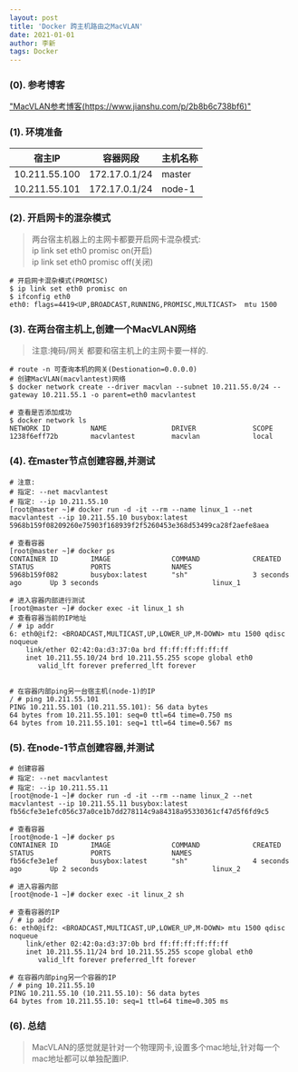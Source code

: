 ```yaml
---
layout: post
title: 'Docker 跨主机路由之MacVLAN'
date: 2021-01-01
author: 李新
tags: Docker
---
```


### (0). 参考博客
["MacVLAN参考博客(https://www.jianshu.com/p/2b8b6c738bf6)"](https://www.jianshu.com/p/2b8b6c738bf6)
### (1). 环境准备

|  宿主IP         | 容器网段       | 主机名称     |
|  ----          | ----          |   ----      |
| 10.211.55.100  | 172.17.0.1/24 |  master     |
| 10.211.55.101  | 172.17.0.1/24 |  node-1     |

### (2). 开启网卡的混杂模式
> 两台宿主机器上的主网卡都要开启网卡混杂模式:    
> ip link set eth0 promisc on(开启)     
> ip link set eth0 promisc off(关闭)    

```
# 开启网卡混杂模式(PROMISC)
$ ip link set eth0 promisc on
$ ifconfig eth0
eth0: flags=4419<UP,BROADCAST,RUNNING,PROMISC,MULTICAST>  mtu 1500
```
### (3). 在两台宿主机上,创建一个MacVLAN网络
> 注意:掩码/网关 都要和宿主机上的主网卡要一样的.   

```
# route -n 可查询本机的网关(Destionation=0.0.0.0)
# 创建MacVLAN(macvlantest)网络
$ docker network create --driver macvlan --subnet 10.211.55.0/24 --gateway 10.211.55.1 -o parent=eth0 macvlantest

# 查看是否添加成功
$ docker network ls
NETWORK ID          NAME                DRIVER              SCOPE
1238f6eff72b        macvlantest         macvlan             local
```
### (4). 在master节点创建容器,并测试
```
# 注意:
# 指定: --net macvlantest
# 指定: --ip 10.211.55.10
[root@master ~]# docker run -d -it --rm --name linux_1 --net macvlantest --ip 10.211.55.10 busybox:latest
5968b159f08209260e75903f168939f2f5260453e368d53499ca28f2aefe8aea

# 查看容器
[root@master ~]# docker ps
CONTAINER ID        IMAGE               COMMAND             CREATED             STATUS              PORTS               NAMES
5968b159f082        busybox:latest      "sh"                3 seconds ago       Up 3 seconds                            linux_1

# 进入容器内部进行测试
[root@master ~]# docker exec -it linux_1 sh
# 查看容器当前的IP地址
/ # ip addr
6: eth0@if2: <BROADCAST,MULTICAST,UP,LOWER_UP,M-DOWN> mtu 1500 qdisc noqueue
    link/ether 02:42:0a:d3:37:0a brd ff:ff:ff:ff:ff:ff
    inet 10.211.55.10/24 brd 10.211.55.255 scope global eth0
       valid_lft forever preferred_lft forever


# 在容器内部ping另一台宿主机(node-1)的IP
/ # ping 10.211.55.101
PING 10.211.55.101 (10.211.55.101): 56 data bytes
64 bytes from 10.211.55.101: seq=0 ttl=64 time=0.750 ms
64 bytes from 10.211.55.101: seq=1 ttl=64 time=0.567 ms
```
### (5). 在node-1节点创建容器,并测试
```
# 创建容器
# 指定: --net macvlantest
# 指定: --ip 10.211.55.11
[root@node-1 ~]# docker run -d -it --rm --name linux_2 --net macvlantest --ip 10.211.55.11 busybox:latest
fb56cfe3e1efc056c37a0ce1b7dd278114c9a84318a95330361cf47d5f6fd9c5

# 查看容器
[root@node-1 ~]# docker ps
CONTAINER ID        IMAGE               COMMAND             CREATED             STATUS              PORTS               NAMES
fb56cfe3e1ef        busybox:latest      "sh"                4 seconds ago       Up 2 seconds                            linux_2

# 进入容器内部
[root@node-1 ~]# docker exec -it linux_2 sh

# 查看容器的IP
/ # ip addr
6: eth0@if2: <BROADCAST,MULTICAST,UP,LOWER_UP,M-DOWN> mtu 1500 qdisc noqueue
    link/ether 02:42:0a:d3:37:0b brd ff:ff:ff:ff:ff:ff
    inet 10.211.55.11/24 brd 10.211.55.255 scope global eth0
       valid_lft forever preferred_lft forever

# 在容器内部ping另一个容器的IP
/ # ping 10.211.55.10
PING 10.211.55.10 (10.211.55.10): 56 data bytes
64 bytes from 10.211.55.10: seq=1 ttl=64 time=0.305 ms
```
### (6). 总结
> MacVLAN的感觉就是针对一个物理网卡,设置多个mac地址,针对每一个mac地址都可以单独配置IP. 
